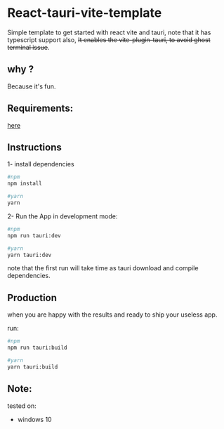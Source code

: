 # React-tauri-vite-template

Simple template to get started with react vite and tauri, note that it has typescript support also, ~~It enables the vite-plugin-tauri, to avoid ghost terminal issue~~.

## why ?

Because it's fun.

## Requirements:

[here](https://tauri.studio/docs/getting-started/prerequisites)

## Instructions

1- install dependencies

```sh
#npm
npm install

#yarn
yarn
```

2- Run the App in development mode:

```sh
#npm
npm run tauri:dev

#yarn
yarn tauri:dev
```

note that the first run will take time as tauri download and compile dependencies.

## Production

when you are happy with the results and ready to ship your useless app.

run:

```sh
#npm
npm run tauri:build

#yarn
yarn tauri:build
```

## Note:

tested on:

- windows 10
